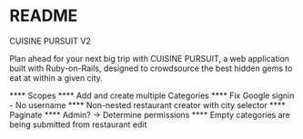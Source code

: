 # README
CUISINE PURSUIT V2

Plan ahead for your next big trip with CUISINE PURSUIT, a web application built with Ruby-on-Rails, 
designed to crowdsource the best hidden gems to eat at within a given city.

**** Scopes
**** Add and create multiple Categories
**** Fix Google signin - No username
**** Non-nested restaurant creator with city selector
**** Paginate
**** Admin? -> Determine permissions
**** Empty categories are being submitted from restaurant edit 